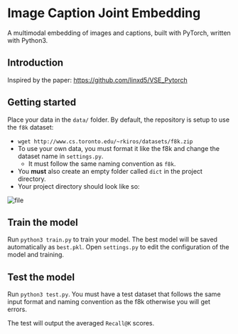 # Image Caption Joint Embedding

A multimodal embedding of images and captions, built with PyTorch, written with Python3.

## Introduction

Inspired by the paper: https://github.com/linxd5/VSE_Pytorch

## Getting started

Place your data in the `data/` folder. By default, the repository is setup to use the `f8k` dataset:
   * `wget http://www.cs.toronto.edu/~rkiros/datasets/f8k.zip`
   * To use your own data, you must format it like the f8k and change the dataset name in `settings.py`. 
      * It must follow the same naming convention as `f8k`.
   * You **must** also create an empty folder called `dict` in the project directory.
   * Your project directory should look like so:
  
![file](https://i.imgur.com/VvgsZIy.png)
    
## Train the model

Run `python3 train.py` to train your model. The best model will be saved automatically as `best.pkl`. Open `settings.py` to edit the configuration of the model and training.

## Test the model

Run `python3 test.py`. You must have a test dataset that follows the same input format and naming convention as the f8k otherwise you will get errors.

The test will output the averaged `Recall@K` scores.
